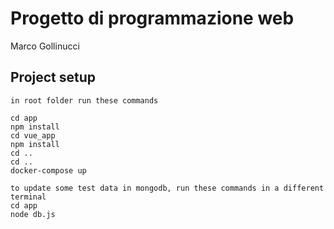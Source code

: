 # Progetto di programmazione web
Marco Gollinucci
## Project setup
```
in root folder run these commands

cd app
npm install
cd vue_app
npm install
cd ..
cd ..
docker-compose up

to update some test data in mongodb, run these commands in a different terminal
cd app
node db.js

```
